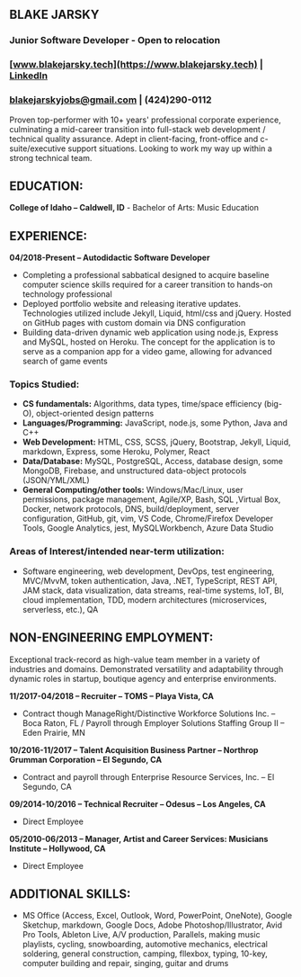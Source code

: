 
[//]: # (OPEN THIS FILE IN A WEB BROWSER)

## **BLAKE JARSKY**  
### Junior Software Developer - Open to relocation  
### [www.blakejarsky.tech](https://www.blakejarsky.tech) | [LinkedIn](https://linkedin.com/in/blakejarsky)  
### [blakejarskyjobs@gmail.com](mailto:blakejarskyjobs@gmail.com) | (424)290-0112  

Proven top-performer with 10+ years' professional corporate experience, culminating a mid-career transition into full-stack web development / technical quality assurance. Adept in client-facing, front-office and c-suite/executive support situations. Looking to work my way up within a strong technical team.  

## **EDUCATION:**  
**College of Idaho – Caldwell, ID** - Bachelor of Arts: Music Education  

## **EXPERIENCE:**  
**04/2018-Present – Autodidactic Software Developer**  

- Completing a professional sabbatical designed to acquire baseline computer science skills required for a career transition to hands-on technology professional  
- Deployed portfolio website and releasing iterative updates. Technologies utilized include Jekyll, Liquid, html/css and jQuery. Hosted on GitHub pages with custom domain via DNS configuration  
- Building data-driven dynamic web application using node.js, Express and MySQL, hosted on Heroku. The concept for the application is to serve as a companion app for a video game, allowing for advanced search of game events  
  
### **Topics Studied:**  
- **CS fundamentals:** Algorithms, data types, time/space efficiency (big-O), object-oriented design patterns  
- **Languages/Programming:** JavaScript, node.js, some Python, Java and C++  
- **Web Development:** HTML, CSS, SCSS, jQuery, Bootstrap, Jekyll, Liquid, markdown, Express, some Heroku, Polymer, React  
- **Data/Database:** MySQL, PostgreSQL, Access, database design, some MongoDB, Firebase, and unstructured data-object protocols (JSON/YML/XML)  
- **General Computing/other tools:** Windows/Mac/Linux, user permissions, package management, Agile/XP, Bash, SQL ,Virtual Box, Docker, network protocols, DNS, build/deployment, server configuration, GitHub, git, vim, VS Code, Chrome/Firefox Developer Tools, Google Analytics, jest, MySQLWorkbench, Azure Data Studio  

### **Areas of Interest/intended near-term utilization:**  
- Software engineering, web development, DevOps, test engineering, MVC/MvvM, token authentication, Java, .NET, TypeScript, REST API, JAM stack, data visualization, data streams, real-time systems, IoT, BI, cloud implementation, TDD, modern architectures (microservices, serverless, etc.), QA  

## **NON-ENGINEERING EMPLOYMENT:**  
Exceptional track-record as high-value team member in a variety of industries and domains. Demonstrated versatility and adaptability through dynamic roles in startup, boutique agency and enterprise environments.  
  
**11/2017-04/2018 – Recruiter – TOMS – Playa Vista, CA**  
- Contract though ManageRight/Distinctive Workforce Solutions Inc. – Boca Raton, FL / Payroll through Employer Solutions Staffing Group II – Eden Prairie, MN  

**10/2016-11/2017 – Talent Acquisition Business Partner – Northrop Grumman Corporation – El Segundo, CA**  
- Contract and payroll through Enterprise Resource Services, Inc. – El Segundo, CA  

**09/2014-10/2016 – Technical Recruiter – Odesus – Los Angeles, CA**  
- Direct Employee  

**05/2010-06/2013 – Manager, Artist and Career Services:  Musicians Institute – Hollywood, CA**  
- Direct Employee   

## **ADDITIONAL SKILLS:**  
- MS Office (Access, Excel, Outlook, Word, PowerPoint, OneNote), Google Sketchup, markdown, Google Docs, Adobe Photoshop/Illustrator, Avid Pro Tools, Ableton Live, A/V production, Parallels, making music playlists, cycling, snowboarding, automotive mechanics, electrical soldering, general construction, camping, fllexbox, typing, 10-key, computer building and repair, singing, guitar and drums  



